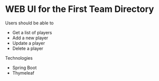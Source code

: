 # WEB UI for the First Team Directory

 
Users should be able to

* Get a list of players 
* Add a new player
* Update a player
* Delete a player


Technologies

* Spring Boot
* Thymeleaf



